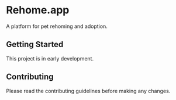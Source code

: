 # Rehome.app

A platform for pet rehoming and adoption.

## Getting Started

This project is in early development.

## Contributing

Please read the contributing guidelines before making any changes.
